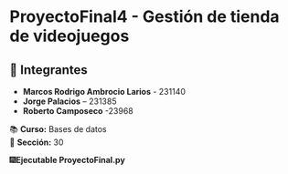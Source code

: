 # ProyectoFinal4 - Gestión de tienda de videojuegos

## 📌 Integrantes  
- **Marcos Rodrigo Ambrocio Larios** - 231140
- **Jorge Palacios** – 231385
- **Roberto Camposeco** -23968

📚 **Curso:** Bases de datos  
📌 **Sección:** 30

🎆**Ejecutable ProyectoFinal.py**


 
